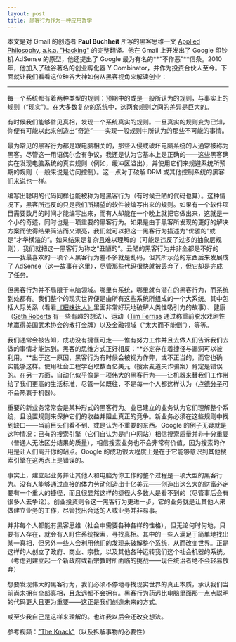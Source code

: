 ```yaml
---
layout: post
title: 黑客行为作为一种应用哲学
---
```


本文是对 Gmail 的创造者 **Paul Buchheit** 所写的黑客思维一文 [Applied Philosophy, a.k.a. "Hacking"](http://paulbuchheit.blogspot.com.au/2009/10/applied-philosophy-aka-hacking.html) 的完整翻译。他在 Gmail 上开发出了 Google 印钞机 AdSense 的原型，他还提出了 Google 最为有名的**“不作恶”**信条。2010年，他加入了硅谷著名的创业孵化器 Y Combinator，并作为投资合伙人至今。下面就让我们看看这位硅谷大神如何从黑客视角来解读创业：

***

每一个系统都有着两种类型的规则：预期中的或是一般所认为的规则，与事实上的规则（“现实”）。在大多数复杂的系统中，这两套规则之间的差异是巨大的。

有时候我们能够瞥见真相，发现一个系统真实的规则。一旦真实的规则变为已知，你便有可能以此来创造出“奇迹”——实现一般规则中所认为的那些不可能的事情。

最为常见的黑客行为都是跟电脑相关的，那些入侵或破坏电脑系统的人通常被称为黑客。尽管这一用语偶尔会有争议，我还是认为它基本上是正确的——这些黑客确实在发现电脑系统的真实规则（例如，缓冲区溢出），并使用它们来规避系统所预期的规则（一般来说是访问控制）。这一点对于破解 DRM 或其他控制系统的黑客们来说也一样。

编写出聪明的代码同样也能被称为是黑客行为（有时候丑陋的代码也算）。这种情况下，黑客所违反的只是我们所期望的软件被编写出来的规则。如果有一个软件项目需要数月的时间才能编写出来，而有人却能在一个晚上就把它做出来，这就是一个小的奇迹，同时也是一项重要的黑客行为。如果是由于黑客所发现的更好的解决方案而使得结果简洁而又漂亮，我们就可以把这一黑客行为描述为“优雅的”或是“才华横溢的”。如果结果是复杂且难以理解的（可能是违反了过多的抽象层规则），我们就把这一黑客行为称之“丑陋的”。丑陋的黑客行为并非全都是不好的——我最喜欢的一项个人黑客行为差不多就是乱码，但其所示范的东西后来发展成了 AdSense（[这一故事](http://paulbuchheit.blogspot.com/2009/01/communicating-with-code.html)在这里），尽管那些代码很快就被丢弃了，但它却是完成了任务。

但黑客行为并不局限于电脑领域。哪里有系统，哪里就有潜在的黑客行为，而系统到处都有。我们整个的现实世界便是由所有这些系统所组成的一个大系统。其中包括人际关系（看看[《把妹达人》](http://www.amazon.com/Game-Penetrating-Secret-Society-Artists/dp/0060554738/)里面非常好玩地破解人类性吸引力的故事）、健康（[Seth Roberts](http://blog.sethroberts.net/) 有一些有趣的想法）、运动（[Tim Ferriss](http://en.wikipedia.org/wiki/Timothy_Ferriss) 通过称重前脱水戏剧性地赢得美国武术协会的散打金牌）以及金融领域（“太大而不能倒”），等等。

我们通常会被告知，成功没有捷径可走——惟有努力工作并且去做人们告诉我们去做的事情才能达到。黑客的思维方式正好相反：**必定存在着捷径与漏洞可以被利用。**出于这一原因，黑客行为有时候会被视为作弊，或不正当的，而它也确实能够这样。使用社会工程学窃取数百亿美元（搜索麦道夫诈骗案）肯定是错误的。在另一方面，自动化似乎像是一项伟大的黑客行为——让机器来替我们工作带给了我们更高的生活标准，尽管一如既往，不是每一个人都这样认为（[卢德分子](http://en.wikipedia.org/wiki/Luddite)可不会热衷于机器）。

重要的新业务常常会是某种形式的黑客行为。业已建立的业务认为它们理解整个系统，且设置规则来保护它们的收益并阻止真正的竞争。新业务必须在这些规则中找到缺口——当前巨头们看不到、或是认为不重要的东西。Google 的例子无疑就是这种情况：已有的搜索引擎（它们自认为是门户网站）相信搜索质量并非十分重要（普通人无法区分结果的质量），相信搜索业务也不会非常有价值，因为搜索的作用是让人们离开你的站点。Google 的成功很大程度上是在于它能够意识到其他搜索引擎在这两点上是错误的。

事实上，建立起业务并让其他人和电脑为你工作的整个过程是一项大型的黑客行为。没有人能够通过直接的体力劳动创造出十亿美元——创造出这么大的财富必定要有一个重大的捷径，而且很显然这样的捷径大多数人是看不到的（尽管事后会有很多人去争论）。创业投资则令这一黑客行为更进一步，它的业务就是让其他人来做建立业务的工作，尽管找出合适的人或业务并非易事。

并非每个人都能有黑客思维（社会中需要各种各样的性格），但无论何时何地，只要有人存在，就会有人盯住系统探索，寻找真相。其中的一些人满足于简单地找出某一真相，但另外一些人会利用他们的发现来破解整个系统，从而改变世界。正是这样的人创立了政府、商业、宗教，以及其他各种运转我们这个社会机器的系统。（考虑到建立起一个新政府或新宗教时所面临的挑战——现任统治者绝不会轻易放弃）

想要发现伟大的黑客行为，我们必须不停地寻找现实世界的真正本质，承认我们当前尚未拥有全部真相，且永远都不会拥有。黑客行为药远比电脑里面那一点点聪明的代码更大且更为重要——这正是我们创造未来的方式。

或至少我自己是这样来理解的。也许我以后会还改变想法。

参考视频：["The Knack"](http://www.youtube.com/watch?v=qOtoujYOWw0)（以及拆解事物的必要性）
